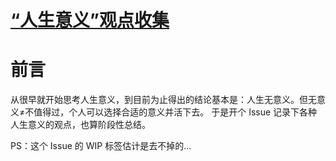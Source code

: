 # [“人生意义”观点收集](https://github.com/zzy131250/gitblog/issues/7)

# 前言
从很早就开始思考人生意义，到目前为止得出的结论基本是：人生无意义。但无意义≠不值得过，个人可以选择合适的意义并活下去。
于是开个 Issue 记录下各种人生意义的观点，也算阶段性总结。

PS：这个 Issue 的 WIP 标签估计是去不掉的...